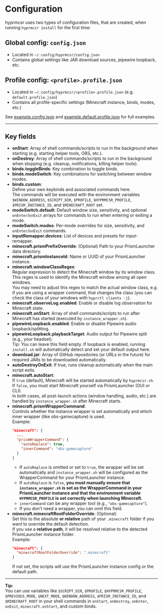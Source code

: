 # Configuration

hyprmcsr uses two types of configuration files, that are created, when running `hyprmcsr install` for the first time:

## Global config: `config.json`
- Located in `~/.config/hyprmcsr/config.json`
- Contains global settings like JAR download sources, pipewire loopback, etc.

## Profile config: `<profile>.profile.json`
- Located in `~/.config/hyprmcsr/<profile>.profile.json` (e.g. `default.profile.json`)
- Contains all profile-specific settings (Minecraft instance, binds, modes, etc.)

See [example.config.json](../example.config.json) and [example.default.profile.json](../example.default.profile.json) for full examples.

---

## Key fields

- **onStart**: Array of shell commands/scripts to run in the background when starting (e.g. starting helper tools, OBS, etc.).  
- **onDestroy**: Array of shell commands/scripts to run in the background when stopping (e.g. cleanup, notifications, killing helper tools).
- **binds.toggleBinds**: Key combination to toggle binds.
- **binds.modeSwitch**: Key combinations for switching between window modes.
- **binds.custom**:  
  Define your own keybinds and associated commands here.  
  The commands will be executed with the environment variables `$WINDOW_ADDRESS`, `$SCRIPT_DIR`, `$PROFILE`, `$HYPRMCSR_PROFILE`, `$PRISM_INSTANCE_ID`, and `$MINECRAFT_ROOT` set.
- **modeSwitch.default**: Default window size, sensitivity, and optional `onEnter`/`onExit` arrays for commands to run when entering or exiting a mode.
- **modeSwitch.modes**: Per-mode overrides for size, sensitivity, and `onEnter`/`onExit` commands.
- **inputRemapper.devices**: List of devices and presets for input-remapper.
- **minecraft.prismPrefixOverride**: (Optional) Path to your PrismLauncher data directory.
- **minecraft.prismInstanceId**: Name or UUID of your PrismLauncher instance.
- **minecraft.windowClassRegex**:  
  Regular expression to detect the Minecraft window by its window class.
  This regex is used to identify the Minecraft window among all open windows.  
  You may need to adjust this regex to match the actual window class, e.g. if you are using a wrapper command, that changes the class (you can check the class of your windows with `hyprctl clients -j`).
- **minecraft.observeLog.enabled**: Enable or disable log observation for Minecraft state.
- **minecraft.onStart**: Array of shell commands/scripts to run after Minecraft has started (executed by `instance_wrapper.sh`).
- **pipewireLoopback.enabled**: Enable or disable Pipewire audio loopback/splitting.
- **pipewireLoopback.playbackTarget**: Audio output for Pipewire split (e.g., your headset).  
  Tip: You can leave this field empty. If loopback is enabled, running `install.sh` will automatically detect and set your default output here.
- **download.jar**: Array of GitHub repositories (or URLs in the future) for required JARs to be downloaded automatically.
- **autoDestroyOnExit**: If true, runs cleanup automatically when the main script exits.
- **minecraft.autoStart**:  
  If `true` (default), Minecraft will be started automatically by `hyprmcsr.sh`.  
  If `false`, you must start Minecraft yourself via PrismLauncher (GUI or CLI).  
  In both cases, all post-launch actions (window handling, audio, etc.) are handled by `instance_wrapper.sh` after Minecraft starts.
- **minecraft.prismWrapperCommand**:  
  Controls whether the instance wrapper is set automatically and which inner wrapper (like obs-gamecapture) is used.  
  Example:
  ```json
  "minecraft": {
    ...
    "prismWrapperCommand": {
      "autoReplace": true,
      "innerCommand": "obs-gamecapture"
    }
  }
  ```
  - If `autoReplace` is omitted or set to `true`, the wrapper will be set automatically and `instance_wrapper.sh` will be configured as the WrapperCommand for your PrismLauncher instance.
  - If `autoReplace` is `false`, **you must manually ensure that `instance_wrapper.sh` is set as the WrapperCommand in your PrismLauncher instance and that the environment variable `HYPRMCSR_PROFILE` is set correctly when launching Minecraft.**
  - `innerCommand` can be any wrapper tool (e.g., `"obs-gamecapture"`).
  - If you don't need a wrapper, you can omit this field.
- **minecraft.minecraftRootFolderOverride**: (Optional)  
  Set this to the absolute **or relative** path of your `.minecraft` folder if you want to override the default detection.  
  If you use a **relative path**, it will be resolved relative to the detected PrismLauncher instance folder.  
  Example:  
  ```json
  "minecraft": {
    "minecraftRootFolderOverride": ".minecraft"
  }
  ```
  If not set, the scripts will use the PrismLauncher instance config or the default path.

---

**Tip:**  
You can use variables like `$SCRIPT_DIR`, `$PROFILE`, `$HYPRMCSR_PROFILE`, `$PREVIOUS_MODE`, `$NEXT_MODE`, `$WINDOW_ADDRESS`, `$PRISM_INSTANCE_ID`, and `$MINECRAFT_ROOT` in your shell commands in `onStart`, `onDestroy`, `onEnter`, `onExit`, `minecraft.onStart`, and custom binds.
